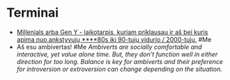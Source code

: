 # Terminai

* [Millenials arba  Gen Y - laikotarpis, kuriam priklausau ir aš bei kuris apima nuo ankstyvųjų ****80s iki 90-tųjų vidurio / 2000-tųjų.](https://www.wikiwand.com/en/Millennials) \#Me
* Aš esu ambivertas! \#Me _Ambiverts are socially comfortable and interactive, yet value alone time. But, they don’t function well in either direction for too long. Balance is key for ambiverts and their preference for introversion or extroversion can change depending on the situation._

